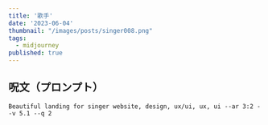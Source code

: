 ```yaml
---
title: '歌手'
date: '2023-06-04'
thumbnail: "/images/posts/singer008.png"
tags:
  - midjourney
published: true
---
```


## 呪文（プロンプト）
```
Beautiful landing for singer website, design, ux/ui, ux, ui --ar 3:2 --v 5.1 --q 2
```